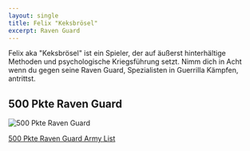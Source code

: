 ```yaml
---
layout: single
title: Felix "Keksbrösel"
excerpt: Raven Guard
---
```


Felix aka "Keksbrösel" ist ein Spieler, der auf äußerst hinterhältige Methoden und psychologische Kriegsführung setzt. Nimm dich in Acht wenn du gegen seine Raven Guard, Spezialisten in Guerrilla Kämpfen, antrittst.

## 500 Pkte Raven Guard

![500 Pkte Raven Guard](../assets/images/500_Keksbrösel_1.jpg)

<a href="../assets/armylists/500_Keksbrösel.txt" download>500 Pkte Raven Guard Army List</a>